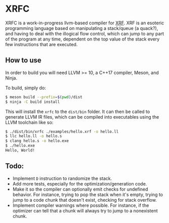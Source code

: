 # XRFC
XRFC is a work-in-progress llvm-based compiler for [XRF](https://esolangs.org/wiki/XRF).
XRF is an esoteric programming language based on manipulating a stack/queue
(a quack?), and having to deal with the illogical flow control, which can jump
to any part of the program at any time, dependent on the top value of the
stack every few instructions that are executed.

## How to use
In order to build you will need LLVM >= 10, a C++17 compiler, Meson, and Ninja.

To build, simply do:
```sh
$ meson build --prefix=$(pwd)/dist
$ ninja -C build install
```

This will install the `xrfc` to the `dist/bin` folder. It can then be called
to generate LLVM IR files, which can be compiled into executables using the
LLVM toolchain like so:

```sh
$ ./dist/bin/xrfc ./examples/hello.xrf -o hello.ll
$ llc hello.ll -o hello.s
$ clang hello.s -o hello.exe
$ ./hello.exe
Hello, World!
```

## Todo:
* Implement `D` instruction to randomize the stack.
* Add more tests, especially for the optimization/generation code.
* Make it so the compiler can optionally emit checks for undefined behavior.
  For instance, trying to pop the stack when it's empty, trying to jump to a
  code chunk that doesn't exist, checking for stack overflow.
* Implement compiler warnings where possible. For instance, if the optimizer
  can tell that a chunk will always try to jump to a nonexistent chunk.

